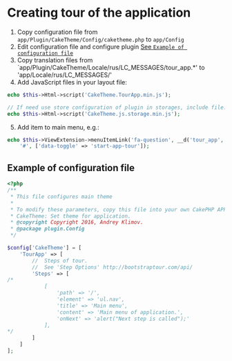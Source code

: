 # Creating tour of the application

1. Copy configuration file from `app/Plugin/CakeTheme/Config/caketheme.php` to `app/Config`
2. Edit configuration file and configure plugin [See `Example of configuration file`](#example-of-configuration-file)
3. Copy translation files from `app/Plugin/CakeTheme/Locale/rus/LC_MESSAGES/tour_app.*' to 'app/Locale/rus/LC_MESSAGES/'
4. Add JavaScript files in your layout file:
```php
echo $this->Html->script('CakeTheme.TourApp.min.js');

// If need use store configuration of plugin in storages, include file:
echo $this->Html->script('CakeTheme.js.storage.min.js');
```
5. Add item to main menu, e.g.:
```php
echo $this->ViewExtension->menuItemLink('fa-question', __d('tour_app', 'Start the tour of the application'),
	'#', ['data-toggle' => 'start-app-tour']);
```

## Example of configuration file
```php
<?php
/**
 * This file configures main theme
 *
 * To modify these parameters, copy this file into your own CakePHP APP/Config directory.
 * CakeTheme: Set theme for application.
 * @copyright Copyright 2016, Andrey Klimov.
 * @package plugin.Config
 */

$config['CakeTheme'] = [
    'TourApp' => [
        //  Steps of tour.
        //  See 'Step Options' http://bootstraptour.com/api/
        'Steps' => [
/*
            [
                'path' => '/',
                'element' => 'ul.nav',
                'title' => 'Main menu',
                'content' => 'Main menu of application.',
                'onNext' => 'alert("Next step is called");'
            ],
*/
        ]
    ]
];
```

